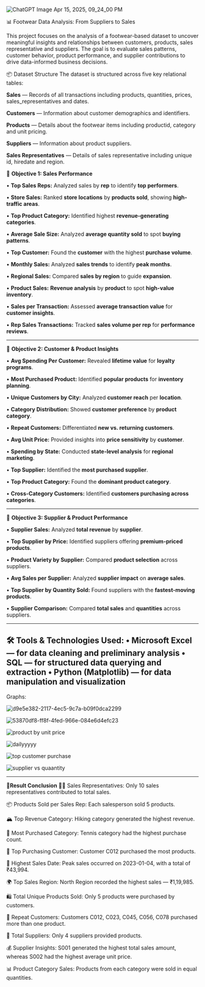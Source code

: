![ChatGPT Image Apr 15, 2025, 09_24_00 PM](https://github.com/user-attachments/assets/3cb1e2d9-0c0d-46f8-bdde-da59f5cb0e43)

📊 Footwear Data Analysis: From Suppliers to Sales

This project focuses on the analysis of a footwear-based dataset to uncover meaningful insights and relationships between customers, products, sales representative and suppliers. The goal is to evaluate sales patterns, customer behavior, product performance, and supplier contributions to drive data-informed business decisions.

📦 Dataset Structure
The dataset is structured across five key relational tables:

**Sales** — Records of all transactions including products, quantities, prices, sales_representatives and dates.

**Customers** — Information about customer demographics and identifiers.

**Products** — Details about the footwear items including productid, category and unit pricing.

**Suppliers** — Information about product suppliers.

**Sales Representatives** — Details of sales representative including unique id, hiredate and region.


🎯 **Objective 1: Sales Performance**

• **Top Sales Reps:** Analyzed sales by **rep** to identify **top performers**.  

• **Store Sales:** Ranked **store locations** by **products sold**, showing **high-traffic areas**.  

• **Top Product Category:** Identified highest **revenue-generating categories**.  

• **Average Sale Size:** Analyzed **average quantity sold** to spot **buying patterns**.  

• **Top Customer:** Found the **customer** with the highest **purchase volume**.  

• **Monthly Sales:** Analyzed **sales trends** to identify **peak months**.  

• **Regional Sales:** Compared **sales by region** to guide **expansion**.  

• **Product Sales:** **Revenue analysis** by **product** to spot **high-value inventory**.  

• **Sales per Transaction:** Assessed **average transaction value** for **customer insights**.  

• **Rep Sales Transactions:** Tracked **sales volume per rep** for **performance reviews**.  

---

🎯 **Objective 2: Customer & Product Insights**

• **Avg Spending Per Customer:** Revealed **lifetime value** for **loyalty programs**.  

• **Most Purchased Product:** Identified **popular products** for **inventory planning**.  

• **Unique Customers by City:** Analyzed **customer reach** per **location**.  

• **Category Distribution:** Showed **customer preference** by **product category**.  

• **Repeat Customers:** Differentiated **new vs. returning customers**.  

• **Avg Unit Price:** Provided insights into **price sensitivity** by **customer**.  

• **Spending by State:** Conducted **state-level analysis** for **regional marketing**.  

• **Top Supplier:** Identified the **most purchased supplier**.  

• **Top Product Category:** Found the **dominant product category**.  

• **Cross-Category Customers:** Identified **customers purchasing across categories**.  

---

🎯 **Objective 3: Supplier & Product Performance**

• **Supplier Sales:** Analyzed **total revenue** by **supplier**.  

• **Top Supplier by Price:** Identified suppliers offering **premium-priced products**.  

• **Product Variety by Supplier:** Compared **product selection** across suppliers.  

• **Avg Sales per Supplier:** Analyzed **supplier impact** on **average sales**.  

• **Top Supplier by Quantity Sold:** Found suppliers with the **fastest-moving products**.  

• **Supplier Comparison:** Compared **total sales** and **quantities** across suppliers.  

---
🛠️ Tools & Technologies Used:
• Microsoft Excel — for data cleaning and preliminary analysis
• SQL — for structured data querying and extraction
• Python (Matplotlib) — for data manipulation and visualization
---

Graphs:

![d9e5e382-2117-4ec5-9c7a-b09f0dca2299](https://github.com/user-attachments/assets/e6cdaa94-d797-4380-9a4b-6ab9d1df414c)

![53870df8-ff8f-4fed-966e-084e6d4efc23](https://github.com/user-attachments/assets/e41e618b-a969-43bc-99e6-1f8ab61c2523)


![product by unit price](https://github.com/user-attachments/assets/332f52aa-4b2c-4161-bf00-d8e19c8a96fc)


![dailyyyyy](https://github.com/user-attachments/assets/4c601a0c-6d56-4abe-82ce-c0f42dd1943f)

![top customer purchase](https://github.com/user-attachments/assets/9098462c-28a8-4f40-a132-1545cd632df2)

![supplier vs quaantity](https://github.com/user-attachments/assets/1d837bda-4bde-4fe1-829b-ed04bee2442e)

---

📌**Result Conclusion**
🧑‍💼 Sales Representatives: Only 10 sales representatives contributed to total sales.

📦 Products Sold per Sales Rep: Each salesperson sold 5 products.

🏔️ Top Revenue Category: Hiking category generated the highest revenue.

🎾 Most Purchased Category: Tennis category had the highest purchase count.

🏅 Top Purchasing Customer: Customer C012 purchased the most products.

📅 Highest Sales Date: Peak sales occurred on 2023-01-04, with a total of ₹43,994.

🌍 Top Sales Region: North Region recorded the highest sales — ₹1,19,985.

🛍️ Total Unique Products Sold: Only 5 products were purchased by customers.

👥 Repeat Customers: Customers C012, C023, C045, C056, C078 purchased more than one product.

🚚 Total Suppliers: Only 4 suppliers provided products.

💰 Supplier Insights: S001 generated the highest total sales amount, whereas S002 had the highest average unit price.

📊 Product Category Sales: Products from each category were sold in equal quantities.

